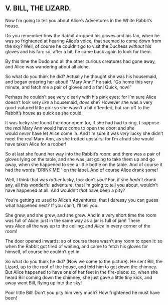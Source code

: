 ## V. BILL, THE LIZARD.

Now I’m going to tell you about Alice’s Adventures in the White Rabbit’s house.

Do you remember how the Rabbit dropped his gloves and his fan, when he was so frightened at hearing Alice’s voice, that seemed to come down from the sky? Well, of course he couldn’t go to visit the Duchess _without_ his gloves and his fan: so, after a bit, he came back again to look for them.

By this time the Dodo and all the other curious creatures had gone away, and Alice was wandering about all alone.

So what do you think he did? Actually he thought she was his housemaid, and began ordering her about! “Mary Ann!” he said. “Go home this very minute, and fetch me a pair of gloves and a fan! Quick, now!”

Perhaps he couldn’t see very clearly with his pink eyes: for I’m sure Alice doesn’t look very _like_ a housemaid, _does_ she? However she was a very good-natured little girl: so she wasn’t a bit offended, but ran off to the Rabbit’s house as quick as she could.

It was lucky she found the door open: for, if she had had to ring, I suppose the _real_ Mary Ann would have come to open the door: and she would _never_ have let Alice come in. And I’m sure it was _very_ lucky she didn’t meet the real Mary Ann, as she trotted upstairs: for I’m afraid she would have taken Alice for a robber!

So at last she found her way into the Rabbit’s room: and there was a pair of gloves lying on the table, and she was just going to take them up and go away, when she happened to see a little bottle on the table. And of course it had the words “DRINK ME!” on the label. And of course Alice drank some!

Well, I think that was _rather_ lucky, too: don’t _you_? For, if she _hadn’t_ drunk any, all this wonderful adventure, that I’m going to tell you about, wouldn’t have happened at all. And wouldn’t _that_ have been a pity?

You’re getting so used to Alice’s Adventures, that I daresay you can guess what happened next? If you can’t, I’ll tell you.

She grew, and she grew, and she grew. And in a very short time the room was full of _Alice_: just in the same way as a jar is full of jam! There was _Alice_ all the way up to the ceiling: and _Alice_ in every corner of the room!

The door opened inwards: so of course there wasn’t any room to open it: so when the Rabbit got tired of waiting, and came to fetch his gloves for himself, of course he couldn’t get in.

So what do you think he did? (Now we come to the picture). He sent Bill, the Lizard, up to the roof of the house, and told him to get down the chimney. But Alice happened to have one of her feet in the fire-place: so, when she heard Bill coming down the chimney, she just gave a little tiny kick, and away went Bill, flying up into the sky!

Poor little Bill! Don’t you pity him very much? How frightened he must have been!